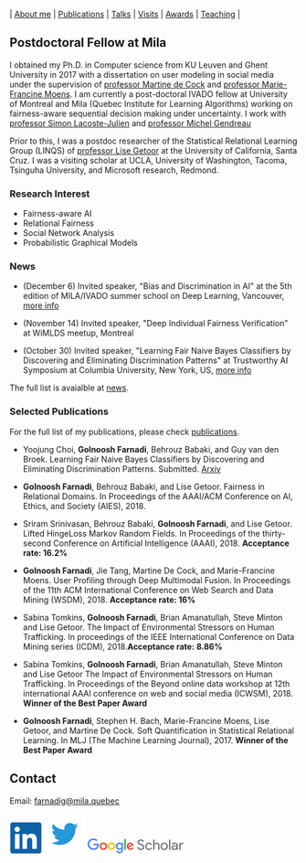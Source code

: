 | [About me](aboutme.md) | [Publications](publications.md) | [Talks](talks.md) | [Visits](visits.md) | [Awards](awards.md) | [Teaching](teaching.md) | 

## Postdoctoral Fellow at Mila

I obtained my Ph.D. in Computer science from KU Leuven and Ghent University in 2017 with a dissertation on user modeling in social media under the supervision of [professor Martine de Cock](http://faculty.washington.edu/mdecock/) and [professor Marie-Francine Moens](https://people.cs.kuleuven.be/~sien.moens/). I am currently a post-doctoral IVADO fellow at University of Montreal and Mila (Quebec Institute for Learning Algorithms) working on fairness-aware sequential decision making under uncertainty. I work with [professor Simon Lacoste-Julien](http://www.iro.umontreal.ca/~slacoste/) and [professor Michel Gendreau](https://www.polymtl.ca/expertises/en/gendreau-michel)

Prior to this, I was a postdoc researcher of the Statistical Relational Learning Group (LINQS) of [professor Lise Getoor](https://getoor.soe.ucsc.edu/home) at the University of California, Santa Cruz. I was a visiting scholar at UCLA, University of Washington, Tacoma, Tsinguha University, and Microsoft research, Redmond.

### Research Interest

- Fairness-aware AI
- Relational Fairness
- Social Network Analysis
- Probabilistic Graphical Models

### News

- (December 6) Invited speaker, "Bias and Discrimination in AI" at the 5th edition of MILA/IVADO summer school on Deep Learning, Vancouver, [more info](https://ivado.ca/en/trainings/schools/ivado-mila-deep-learning-school-5th-edition-2/)

- (November 14) Invited speaker, "Deep Individual Fairness Verification" at WiMLDS meetup, Montreal

- (October 30) Invited speaker, "Learning Fair Naive Bayes Classifiers by Discovering and Eliminating Discrimination Patterns" at Trustworthy AI Symposium at Columbia University, New York, US, [more info](https://datascience.columbia.edu/trustworthy-ai-symposium)


The full list is avaialble at [news](news.md).

### Selected Publications

For the full list of my publications, please check [publications](publications.md).

- Yoojung Choi, **Golnoosh Farnadi**, Behrouz Babaki, and Guy van den Broek. Learning Fair Naive Bayes Classifiers by Discovering and Eliminating Discrimination Patterns. Submitted. [Arxiv](https://arxiv.org/abs/1906.03843)

- **Golnoosh Farnadi**, Behrouz Babaki, and Lise Getoor. Fairness in Relational Domains. In Proceedings of the AAAI/ACM Conference on AI, Ethics, and Society (AIES), 2018.

- Sriram Srinivasan, Behrouz Babaki, **Golnoosh Farnadi**, and Lise Getoor. Lifted HingeLoss Markov Random Fields. In Proceedings of the thirty-second Conference on Artificial Intelligence (AAAI), 2018. **Acceptance rate: 16.2%**

- **Golnoosh Farnadi**, Jie Tang, Martine De Cock, and Marie-Francine Moens. User Profiling through Deep Multimodal Fusion. In Proceedings of the 11th ACM International Conference on Web Search and Data Mining (WSDM), 2018. **Acceptance rate: 16%**

- Sabina Tomkins, **Golnoosh Farnadi**, Brian Amanatullah, Steve Minton and Lise Getoor. The Impact of Environmental Stressors on Human Trafficking. In proceedings of the IEEE International Conference on Data Mining series (ICDM), 2018.**Acceptance rate: 8.86%**

- Sabina Tomkins, **Golnoosh Farnadi**, Brian Amanatullah, Steve Minton and Lise Getoor
The Impact of Environmental Stressors on Human Trafficking. In Proceedings of the Beyond online data workshop at 12th international AAAI conference on web and social media (ICWSM), 2018. **Winner of the Best Paper Award**

- **Golnoosh Farnadi**, Stephen H. Bach, Marie-Francine Moens, Lise Getoor, and Martine De Cock. Soft Quantification in Statistical Relational Learning. In MLJ (The Machine Learning Journal), 2017. **Winner of the Best Paper Award**

## Contact

Email: [farnadig@mila.quebec](farnadig@mila.quebec)

[![alt text](linkedin.png)](https://www.linkedin.com/in/gfarnadi/ "LinkedIn")
[![alt text](twitter.png)](https://twitter.com/gfarnadi "Twitter")
[![alt text](scholar.png)](https://scholar.google.com/citations?user=4Vjp6hwAAAAJ&hl=en "Google Scholar")
